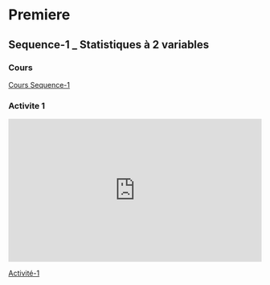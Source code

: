 # Premiere

## Sequence-1 _ Statistiques à 2 variables

### Cours

[Cours Sequence-1](./1_Seq1_Co.pdf)


### Activite 1

<div style="position:relative;padding-bottom:56.25%;height:0;overflow:hidden;"> <iframe style="width:100%;height:100%;position:absolute;left:0px;top:0px;overflow:hidden" frameborder="0" type="text/html" src="https://www.dailymotion.com/embed/video/x82nr33?autoplay=1" width="100%" height="100%" allowfullscreen title="Dailymotion Video Player" allow="autoplay"> </iframe> </div>

[Activité-1](./1_Seq1_Act2.pdf)
